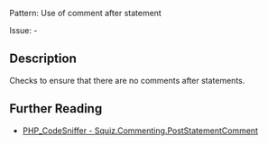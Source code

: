 Pattern: Use of comment after statement

Issue: -

## Description

Checks to ensure that there are no comments after statements.

## Further Reading

* [PHP_CodeSniffer - Squiz.Commenting.PostStatementComment](https://github.com/squizlabs/PHP_CodeSniffer/blob/master/src/Standards/Squiz/Sniffs/Commenting/PostStatementCommentSniff.php)
